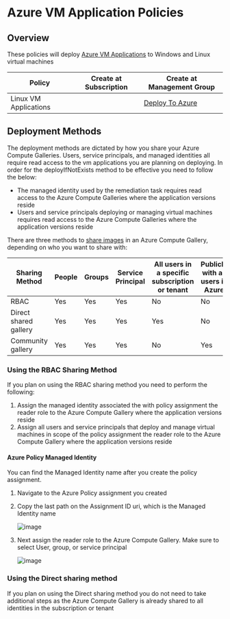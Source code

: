 # Azure VM Application Policies

## Overview
These policies will deploy [Azure VM Applications](https://learn.microsoft.com/azure/virtual-machines/vm-applications?) to Windows and Linux virtual machines

| Policy | Create at Subscription | Create at Management Group |
| ------ |------ |------ |
| Linux VM Applications | | [Deploy To Azure](https://portal.azure.com/#create/Microsoft.Template/uri/https%3A%2F%2Fraw.githubusercontent.com%2Fseanstark%2FAzure-Policy%2Fmain%2FpolicyDefinitions%2Fvmapplications%2FarmTemplates%2Fmg-deploy-windows-vm-app.json)|

## Deployment Methods

The deployment methods are dictated by how you share your Azure Compute Galleries. 
Users, service principals, and managed identities all require read access to the vm applications you are planning on deploying. 
In order for the deployIfNotExists method to be effective you need to follow the below:

- The managed identity used by the remediation task requires read access to the Azure Compute Galleries where the application versions reside
- Users and service principals deploying or managing virtual machines requires read access to the Azure Compute Galleries where the application versions reside

There are three methods to [share images](https://learn.microsoft.com/azure/virtual-machines/share-gallery) in an Azure Compute Gallery, depending on who you want to share with:

| Sharing Method | People | Groups | Service Principal | All users in a specific subscription or tenant | Publicly with all users in Azure |
|---|---|---|---|---|---|
| RBAC  | Yes | Yes | Yes | No | No |
| Direct shared gallery | Yes | Yes | Yes | Yes | No |
| Community gallery | Yes | Yes | Yes | No | Yes |

### Using the RBAC Sharing Method
If you plan on using the RBAC sharing method you need to perform the following:
1. Assign the managed identity associated the with policy assignment the reader role to the Azure Compute Gallery where the application versions reside
2. Assign all users and service principals that deploy and manage virtual machines in scope of the policy assignment the reader role to the Azure Compute Gallery where the application versions reside

#### Azure Policy Managed Identity
You can find the Managed Identity name after you create the policy assignment. 
1. Navigate to the Azure Policy assignment you created
2. Copy the last path on the Assignment ID uri, which is the Managed Identity name
   
   ![image](https://github.com/seanstark/Azure-Policy/assets/84108246/03f1034b-3e5a-43ab-a30a-1cf1a5229c1b)

3. Next assign the reader role to the Azure Compute Gallery. Make sure to select User, group, or service principal

   ![image](https://github.com/seanstark/Azure-Policy/assets/84108246/65764526-18c7-403c-bb4f-df209906f455)

### Using the Direct sharing method
If you plan on using the Direct sharing method you do not need to take additional steps as the Azure Compute Gallery is already shared to all identities in the subscription or tenant


